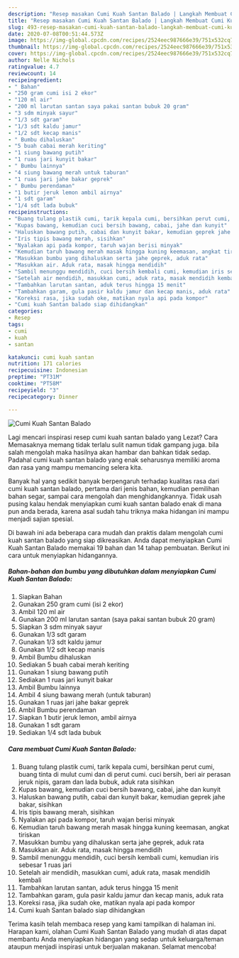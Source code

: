 ```yaml
---
description: "Resep masakan Cumi Kuah Santan Balado | Langkah Membuat Cumi Kuah Santan Balado Yang Bisa Manjain Lidah"
title: "Resep masakan Cumi Kuah Santan Balado | Langkah Membuat Cumi Kuah Santan Balado Yang Bisa Manjain Lidah"
slug: 493-resep-masakan-cumi-kuah-santan-balado-langkah-membuat-cumi-kuah-santan-balado-yang-bisa-manjain-lidah
date: 2020-07-08T00:51:44.573Z
image: https://img-global.cpcdn.com/recipes/2524eec987666e39/751x532cq70/cumi-kuah-santan-balado-foto-resep-utama.jpg
thumbnail: https://img-global.cpcdn.com/recipes/2524eec987666e39/751x532cq70/cumi-kuah-santan-balado-foto-resep-utama.jpg
cover: https://img-global.cpcdn.com/recipes/2524eec987666e39/751x532cq70/cumi-kuah-santan-balado-foto-resep-utama.jpg
author: Nelle Nichols
ratingvalue: 4.7
reviewcount: 14
recipeingredient:
- " Bahan"
- "250 gram cumi isi 2 ekor"
- "120 ml air"
- "200 ml larutan santan saya pakai santan bubuk 20 gram"
- "3 sdm minyak sayur"
- "1/3 sdt garam"
- "1/3 sdt kaldu jamur"
- "1/2 sdt kecap manis"
- " Bumbu dihaluskan"
- "5 buah cabai merah keriting"
- "1 siung bawang putih"
- "1 ruas jari kunyit bakar"
- " Bumbu lainnya"
- "4 siung bawang merah untuk taburan"
- "1 ruas jari jahe bakar geprek"
- " Bumbu perendaman"
- "1 butir jeruk lemon ambil airnya"
- "1 sdt garam"
- "1/4 sdt lada bubuk"
recipeinstructions:
- "Buang tulang plastik cumi, tarik kepala cumi, bersihkan perut cumi, buang tinta di mulut cumi dan di perut cumi. cuci bersih, beri air perasan jeruk nipis, garam dan lada bubuk, aduk rata sisihkan"
- "Kupas bawang, kemudian cuci bersih bawang, cabai, jahe dan kunyit"
- "Haluskan bawang putih, cabai dan kunyit bakar, kemudian geprek jahe bakar, sisihkan"
- "Iris tipis bawang merah, sisihkan"
- "Nyalakan api pada kompor, taruh wajan berisi minyak"
- "Kemudian taruh bawang merah masak hingga kuning keemasan, angkat tiriskan"
- "Masukkan bumbu yang dihaluskan serta jahe geprek, aduk rata"
- "Masukkan air. Aduk rata, masak hingga mendidih"
- "Sambil menunggu mendidih, cuci bersih kembali cumi, kemudian iris sebesar 1 ruas jari"
- "Setelah air mendidih, masukkan cumi, aduk rata, masak mendidih kembali"
- "Tambahkan larutan santan, aduk terus hingga 15 menit"
- "Tambahkan garam, gula pasir kaldu jamur dan kecap manis, aduk rata"
- "Koreksi rasa, jika sudah oke, matikan nyala api pada kompor"
- "Cumi kuah Santan balado siap dihidangkan"
categories:
- Resep
tags:
- cumi
- kuah
- santan

katakunci: cumi kuah santan 
nutrition: 171 calories
recipecuisine: Indonesian
preptime: "PT31M"
cooktime: "PT58M"
recipeyield: "3"
recipecategory: Dinner

---
```



![Cumi Kuah Santan Balado](https://img-global.cpcdn.com/recipes/2524eec987666e39/751x532cq70/cumi-kuah-santan-balado-foto-resep-utama.jpg)

Lagi mencari inspirasi resep cumi kuah santan balado yang Lezat? Cara Memasaknya memang tidak terlalu sulit namun tidak gampang juga. bila salah mengolah maka hasilnya akan hambar dan bahkan tidak sedap. Padahal cumi kuah santan balado yang enak seharusnya memiliki aroma dan rasa yang mampu memancing selera kita.

Banyak hal yang sedikit banyak berpengaruh terhadap kualitas rasa dari cumi kuah santan balado, pertama dari jenis bahan, kemudian pemilihan bahan segar, sampai cara mengolah dan menghidangkannya. Tidak usah pusing kalau hendak menyiapkan cumi kuah santan balado enak di mana pun anda berada, karena asal sudah tahu triknya maka hidangan ini mampu menjadi sajian spesial.




Di bawah ini ada beberapa cara mudah dan praktis dalam mengolah cumi kuah santan balado yang siap dikreasikan. Anda dapat menyiapkan Cumi Kuah Santan Balado memakai 19 bahan dan 14 tahap pembuatan. Berikut ini cara untuk menyiapkan hidangannya.

<!--inarticleads1-->

##### Bahan-bahan dan bumbu yang dibutuhkan dalam menyiapkan Cumi Kuah Santan Balado:

1. Siapkan  Bahan
1. Gunakan 250 gram cumi (isi 2 ekor)
1. Ambil 120 ml air
1. Gunakan 200 ml larutan santan (saya pakai santan bubuk 20 gram)
1. Siapkan 3 sdm minyak sayur
1. Gunakan 1/3 sdt garam
1. Gunakan 1/3 sdt kaldu jamur
1. Gunakan 1/2 sdt kecap manis
1. Ambil  Bumbu dihaluskan
1. Sediakan 5 buah cabai merah keriting
1. Gunakan 1 siung bawang putih
1. Sediakan 1 ruas jari kunyit bakar
1. Ambil  Bumbu lainnya
1. Ambil 4 siung bawang merah (untuk taburan)
1. Gunakan 1 ruas jari jahe bakar geprek
1. Ambil  Bumbu perendaman
1. Siapkan 1 butir jeruk lemon, ambil airnya
1. Gunakan 1 sdt garam
1. Sediakan 1/4 sdt lada bubuk




<!--inarticleads2-->

##### Cara membuat Cumi Kuah Santan Balado:

1. Buang tulang plastik cumi, tarik kepala cumi, bersihkan perut cumi, buang tinta di mulut cumi dan di perut cumi. cuci bersih, beri air perasan jeruk nipis, garam dan lada bubuk, aduk rata sisihkan
1. Kupas bawang, kemudian cuci bersih bawang, cabai, jahe dan kunyit
1. Haluskan bawang putih, cabai dan kunyit bakar, kemudian geprek jahe bakar, sisihkan
1. Iris tipis bawang merah, sisihkan
1. Nyalakan api pada kompor, taruh wajan berisi minyak
1. Kemudian taruh bawang merah masak hingga kuning keemasan, angkat tiriskan
1. Masukkan bumbu yang dihaluskan serta jahe geprek, aduk rata
1. Masukkan air. Aduk rata, masak hingga mendidih
1. Sambil menunggu mendidih, cuci bersih kembali cumi, kemudian iris sebesar 1 ruas jari
1. Setelah air mendidih, masukkan cumi, aduk rata, masak mendidih kembali
1. Tambahkan larutan santan, aduk terus hingga 15 menit
1. Tambahkan garam, gula pasir kaldu jamur dan kecap manis, aduk rata
1. Koreksi rasa, jika sudah oke, matikan nyala api pada kompor
1. Cumi kuah Santan balado siap dihidangkan




Terima kasih telah membaca resep yang kami tampilkan di halaman ini. Harapan kami, olahan Cumi Kuah Santan Balado yang mudah di atas dapat membantu Anda menyiapkan hidangan yang sedap untuk keluarga/teman ataupun menjadi inspirasi untuk berjualan makanan. Selamat mencoba!
